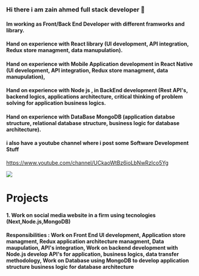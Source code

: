 ### Hi there i am zain ahmed full stack developer 👋
#### Im working as Front/Back End Developer with different framworks and library.
#### Hand on experience with React library (UI development, API integration, Redux store managment, data manupulation).
#### Hand on experience with Mobile Application development in React Native (UI development, API integration, Redux store managment, data manupulation),
#### Hand on experience with Node js , in BackEnd development (Rest API's, backend logics, applications architecture, critical thinking of problem solving for application business logics.
#### Hand on experience with DataBase MongoDB (application databse structure, relational database structure, business logic for database architecture).

#### i also have a youtube channel where i post some Software Development Stuff 
https://www.youtube.com/channel/UCkaoWtBz6ioLbNwRzIco5Yg

![](https://raw.githubusercontent.com/vishal-chandra/Stickman-Animation/master/Animation/res/help/bodyMove.gif)

# Projects
#### 1. Work on social media website in a firm using tecnologies (Next,Node.js,MongoDB) 
####  Responsibilities : Work on Front End UI development, Application store managment, Redux application architecture managment, Data maupulation, API's integration, Work on backend development with Node.js develop API's for application, business logics, data transfer methodology, Work on Database using MongoDB to develop application structure business logic for database architecture
<!--
**zainbinfurqan/zainbinfurqan** is a ✨ _special_ ✨ repository because its `README.md` (this file) appears on your GitHub profile.


Here are some ideas to get you started:

- 🔭 I’m currently working on ...
- 🌱 I’m currently learning ...
- 👯 I’m looking to collaborate on ...
- 🤔 I’m looking for help with ...
- 💬 Ask me about ...
- 📫 How to reach me: ...
- 😄 Pronouns: ...
- ⚡ Fun fact: ...
-->
